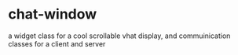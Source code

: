 # chat-window
a widget class for a cool scrollable vhat display, and commuinication classes for a client and server
